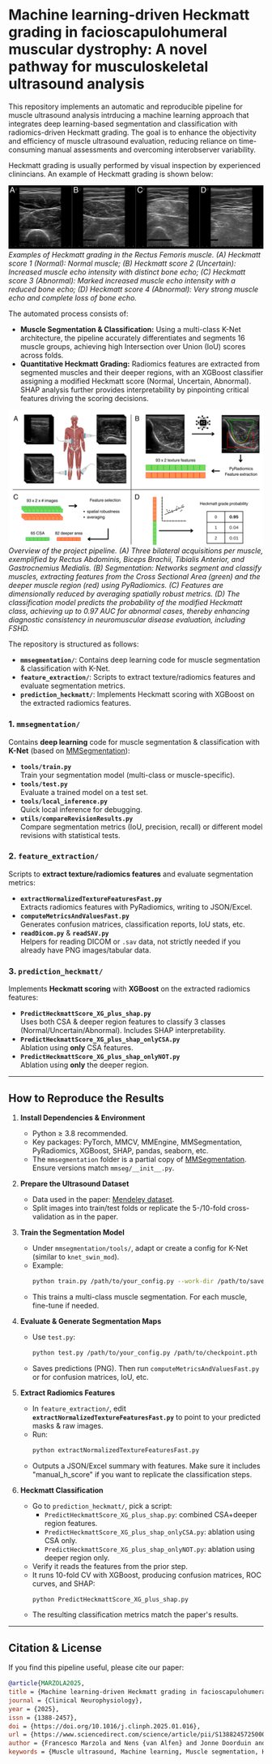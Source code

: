 # Machine learning-driven Heckmatt grading in facioscapulohumeral muscular dystrophy: A novel pathway for musculoskeletal ultrasound analysis

This repository implements an automatic and reproducible pipeline for muscle ultrasound analysis intrducing a machine learning approach that integrates deep learning-based segmentation and classification with radiomics-driven Heckmatt grading. The goal is to enhance the objectivity and efficiency of muscle ultrasound evaluation, reducing reliance on time-consuming manual assessments and overcoming interobserver variability.

Heckmatt grading is usually performed by visual inspection by experienced clinincians. An example of Heckmatt grading is shown below:

![Figure1](Figure1.png)
*Examples of Heckmatt grading in the Rectus Femoris muscle. (A) Heckmatt score 1 (Normal): Normal muscle; (B) Heckmatt score 2 (Uncertain): Increased muscle echo intensity with distinct bone echo; (C) Heckmatt score 3 (Abnormal): Marked increased muscle echo intensity with a reduced bone echo; (D) Heckmatt score 4 (Abnormal): Very strong muscle echo and complete loss of bone echo.*

The automated process consists of:
- **Muscle Segmentation & Classification:** Using a multi-class K-Net architecture, the pipeline accurately differentiates and segments 16 muscle groups, achieving high Intersection over Union (IoU) scores across folds.
- **Quantitative Heckmatt Grading:** Radiomics features are extracted from segmented muscles and their deeper regions, with an XGBoost classifier assigning a modified Heckmatt score (Normal, Uncertain, Abnormal). SHAP analysis further provides interpretability by pinpointing critical features driving the scoring decisions.

![Figure2](Figure3.png)
*Overview of the project pipeline. (A) Three bilateral acquisitions per muscle, exemplified by Rectus Abdominis, Biceps Brachii, Tibialis Anterior, and Gastrocnemius Medialis. (B) Segmentation: Networks segment and classify muscles, extracting features from the Cross Sectional Area (green) and the deeper muscle region (red) using PyRadiomics. (C) Features are dimensionally reduced by averaging spatially robust metrics. (D) The classification model predicts the probability of the modified Heckmatt class, achieving up to 0.97 AUC for abnormal cases, thereby enhancing diagnostic consistency in neuromuscular disease evaluation, including FSHD.*

The repository is structured as follows:
- **`mmsegmentation/`**: Contains deep learning code for muscle segmentation & classification with K-Net.
- **`feature_extraction/`**: Scripts to extract texture/radiomics features and evaluate segmentation metrics.
- **`prediction_heckmatt/`**: Implements Heckmatt scoring with XGBoost on the extracted radiomics features.


### 1. **`mmsegmentation/`**
Contains **deep learning** code for muscle segmentation & classification with **K-Net** (based on [MMSegmentation](https://github.com/open-mmlab/mmsegmentation)):

- **`tools/train.py`**  
  Train your segmentation model (multi-class or muscle-specific).
- **`tools/test.py`**  
  Evaluate a trained model on a test set.
- **`tools/local_inference.py`**  
  Quick local inference for debugging.
- **`utils/compareRevisionResults.py`**  
  Compare segmentation metrics (IoU, precision, recall) or different model revisions with statistical tests.

### 2. **`feature_extraction/`**
Scripts to **extract texture/radiomics features** and evaluate segmentation metrics:

- **`extractNormalizedTextureFeaturesFast.py`**  
  Extracts radiomics features with PyRadiomics, writing to JSON/Excel.  
- **`computeMetricsAndValuesFast.py`**  
  Generates confusion matrices, classification reports, IoU stats, etc.  
- **`readDicom.py`** & **`readSAV.py`**  
  Helpers for reading DICOM or `.sav` data, not strictly needed if you already have PNG images/tabular data.

### 3. **`prediction_heckmatt/`**
Implements **Heckmatt scoring** with **XGBoost** on the extracted radiomics features:

- **`PredictHeckmattScore_XG_plus_shap.py`**  
  Uses both CSA & deeper region features to classify 3 classes (Normal/Uncertain/Abnormal). Includes SHAP interpretability.
- **`PredictHeckmattScore_XG_plus_shap_onlyCSA.py`**  
  Ablation using **only** CSA features.
- **`PredictHeckmattScore_XG_plus_shap_onlyNOT.py`**  
  Ablation using **only** the deeper region.
---

## How to Reproduce the Results

1. **Install Dependencies & Environment**
   - Python ≥ 3.8 recommended.
   - Key packages: PyTorch, MMCV, MMEngine, MMSegmentation, PyRadiomics, XGBoost, SHAP, pandas, seaborn, etc.
   - The `mmsegmentation` folder is a partial copy of [MMSegmentation](https://github.com/open-mmlab/mmsegmentation). Ensure versions match `mmseg/__init__.py`.

2. **Prepare the Ultrasound Dataset**
   - Data used in the paper: [Mendeley dataset](https://doi.org/10.17632/yzg86vb895.1).
   - Split images into train/test folds or replicate the 5-/10-fold cross-validation as in the paper.

3. **Train the Segmentation Model**
   - Under `mmsegmentation/tools/`, adapt or create a config for K-Net (similar to `knet_swin_mod`).
   - Example:
     ```bash
     python train.py /path/to/your_config.py --work-dir /path/to/save/checkpoints
     ```
   - This trains a multi-class muscle segmentation. For each muscle, fine-tune if needed.

4. **Evaluate & Generate Segmentation Maps**
   - Use `test.py`:
     ```bash
     python test.py /path/to/your_config.py /path/to/checkpoint.pth
     ```
   - Saves predictions (PNG). Then run `computeMetricsAndValuesFast.py` or for confusion matrices, IoU, etc.

5. **Extract Radiomics Features**
   - In `feature_extraction/`, edit **`extractNormalizedTextureFeaturesFast.py`** to point to your predicted masks & raw images.
   - Run:
     ```bash
     python extractNormalizedTextureFeaturesFast.py
     ```
   - Outputs a JSON/Excel summary with features. Make sure it includes "manual_h_score" if you want to replicate the classification steps.

6. **Heckmatt Classification**
   - Go to `prediction_heckmatt/`, pick a script:
     - `PredictHeckmattScore_XG_plus_shap.py`: combined CSA+deeper region features.
     - `PredictHeckmattScore_XG_plus_shap_onlyCSA.py`: ablation using CSA only.
     - `PredictHeckmattScore_XG_plus_shap_onlyNOT.py`: ablation using deeper region only.
   - Verify it reads the features from the prior step.  
   - It runs 10-fold CV with XGBoost, producing confusion matrices, ROC curves, and SHAP:
     ```bash
     python PredictHeckmattScore_XG_plus_shap.py
     ```
   - The resulting classification metrics match the paper's results.

---

## Citation & License

If you find this pipeline useful, please cite our paper:

```bibtex
@article{MARZOLA2025,
title = {Machine learning-driven Heckmatt grading in facioscapulohumeral muscular dystrophy: A novel pathway for musculoskeletal ultrasound analysis},
journal = {Clinical Neurophysiology},
year = {2025},
issn = {1388-2457},
doi = {https://doi.org/10.1016/j.clinph.2025.01.016},
url = {https://www.sciencedirect.com/science/article/pii/S1388245725000367},
author = {Francesco Marzola and Nens {van Alfen} and Jonne Doorduin and Kristen Mariko Meiburger},
keywords = {Muscle ultrasound, Machine learning, Muscle segmentation, Heckmatt grading, Neuromuscular disease diagnosis}}
